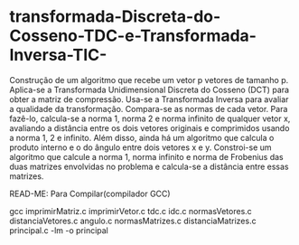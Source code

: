 # transformada-Discreta-do-Cosseno-TDC-e-Transformada-Inversa-TIC-
Construção de um algoritmo que recebe um vetor p vetores de tamanho p. Aplica-se a Transformada Unidimensional Discreta do Cosseno (DCT) para obter a matriz de compressão. Usa-se a Transformada Inversa para avaliar a qualidade da transformação. Compara-se as normas de cada vetor. Para fazê-lo, calcula-se a norma 1, norma 2 e norma infinito de qualquer vetor x, avaliando a distância entre os dois vetores originais e comprimidos usando a norma 1, 2 e infinito. Além disso, ainda há um algoritmo que calcula o produto interno e o do ângulo entre dois vetores x e y. Constroi-se um algoritmo que calcule a norma 1, norma infinito e norma de Frobenius das duas matrizes envolvidas no problema e calcula-se a distância entre essas matrizes.


READ-ME: Para Compilar(compilador GCC)

gcc imprimirMatriz.c imprimirVetor.c  tdc.c idc.c normasVetores.c distanciaVetores.c angulo.c normasMatrizes.c distanciaMatrizes.c principal.c -lm -o principal

